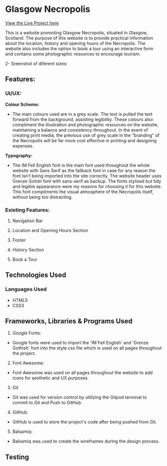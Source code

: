 # Glasgow Necropolis

[View the Live Project here](https://lizac9.github.io/project1-glasgow-necropolis/)

This is a website promoting Glasgow Necropolis, situated in Glasgow, Scotland. The purpose of this website is to provide practical information about the location, history and opening hours of the Necropolis. The website also includes the option to book a tour using an interactive form and contains some photographic resources to encourage tourism.

2- Sreenshot of diferent sizes:

## Features:

### UI/UX:
**Colour Scheme:**
- The main colours used are in a grey scale. The text is pulled the text forward from the background, assisting legibility. These colours also compliment the illustration and photographic resources on the website, maintaining a balance and consistency throughout. 
In the event of creating print media, the previous use of grey scale in the “branding” of the Necropolis will be far more cost effective in printing and designing expenses. 

**Typography:**
- The IM Fell English font is the main font used throughout the whole website with Sans Serif as the fallback font in case for any reason the font isn't being imported into the site correctly. The website header uses Grenze Gotish font with sans-serif as backup. The fonts stylised but tidy and legible appearance were my reasons for choosing it for this website. This font compliments the visual atmosphere of the Necropolis itself, without being too distracting.

### Existing Features:

1. Navigation Bar

2. Location and Opening Hours Section

3. Footer

4. History Section

5. Book a Tour

## Technologies Used
### Languages Used
- HTML5
- CSS3

## Frameworks, Libraries & Programs Used

1. Google Fonts:
- Google fonts were used to import the 'IM Fell English' and 'Grenze Gothish' font into the style.css file which is used on all pages throughout the project.
2. Font Awesome:
- Font Awesome was used on all pages throughout the website to add icons for aesthetic and UX purposes.
3. Git
- Git was used for version control by utilizing the Gitpod terminal to commit to Git and Push to GitHub.
4. GitHub:
- GitHub is used to store the project's code after being pushed from Git.
5. Balsamiq:
- Balsamiq was used to create the wireframes during the design process.

## Testing
